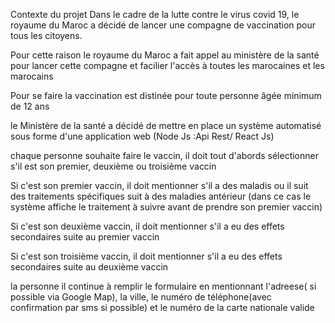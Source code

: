 Contexte du projet
Dans le cadre de la lutte contre le virus covid 19, le royaume du Maroc a décidé de lancer une compagne de vaccination pour tous les citoyens.

Pour cette raison le royaume du Maroc a fait appel au ministère de la santé pour lancer cette compagne et facilier l'accès à toutes les marocaines et les marocains

Pour se faire la vaccination est distinée pour toute personne âgée minimum de 12 ans

le Ministère de la santé a décidé de mettre en place un système automatisé sous forme d'une application web (Node Js :Api Rest/ React Js)

chaque personne souhaite faire le vaccin, il doit tout d'abords sélectionner s'il est son premier, deuxième ou troisième vaccin

Si c'est son premier vaccin, il doit mentionner s'il a des maladis ou il suit des traitements spécifiques suit à des maladies antérieur (dans ce cas le système affiche le traitement à suivre avant de prendre son premier vaccin)

Si c'est son deuxième vaccin, il doit mentionner s'il a eu des effets secondaires suite au premier vaccin

Si c'est son troisième vaccin, il doit mentionner s'il a eu des effets secondaires suite au deuxième vaccin

la personne il continue à remplir le formulaire en mentionnant l'adreese( si possible via Google Map), la ville, le numéro de téléphone(avec confirmation par sms si possible) et le numéro de la carte nationale valide
